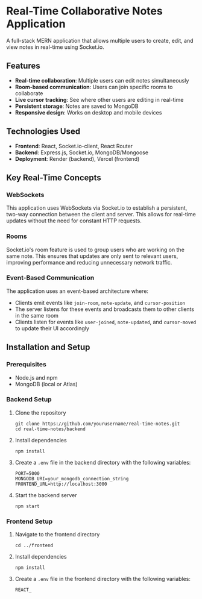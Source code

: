 # Real-Time Collaborative Notes Application

A full-stack MERN application that allows multiple users to create, edit, and view notes in real-time using Socket.io.

## Features

- **Real-time collaboration**: Multiple users can edit notes simultaneously
- **Room-based communication**: Users can join specific rooms to collaborate
- **Live cursor tracking**: See where other users are editing in real-time
- **Persistent storage**: Notes are saved to MongoDB
- **Responsive design**: Works on desktop and mobile devices

## Technologies Used

- **Frontend**: React, Socket.io-client, React Router
- **Backend**: Express.js, Socket.io, MongoDB/Mongoose
- **Deployment**: Render (backend), Vercel (frontend)

## Key Real-Time Concepts

### WebSockets
This application uses WebSockets via Socket.io to establish a persistent, two-way connection between the client and server. This allows for real-time updates without the need for constant HTTP requests.

### Rooms
Socket.io's room feature is used to group users who are working on the same note. This ensures that updates are only sent to relevant users, improving performance and reducing unnecessary network traffic.

### Event-Based Communication
The application uses an event-based architecture where:
- Clients emit events like `join-room`, `note-update`, and `cursor-position`
- The server listens for these events and broadcasts them to other clients in the same room
- Clients listen for events like `user-joined`, `note-updated`, and `cursor-moved` to update their UI accordingly

## Installation and Setup

### Prerequisites
- Node.js and npm
- MongoDB (local or Atlas)

### Backend Setup
1. Clone the repository
   ```
   git clone https://github.com/yourusername/real-time-notes.git
   cd real-time-notes/backend
   ```

2. Install dependencies
   ```
   npm install
   ```

3. Create a `.env` file in the backend directory with the following variables:
   ```
   PORT=5000
   MONGODB_URI=your_mongodb_connection_string
   FRONTEND_URL=http://localhost:3000
   ```

4. Start the backend server
   ```
   npm start
   ```

### Frontend Setup
1. Navigate to the frontend directory
   ```
   cd ../frontend
   ```

2. Install dependencies
   ```
   npm install
   ```

3. Create a `.env` file in the frontend directory with the following variables:
   ```
   REACT_